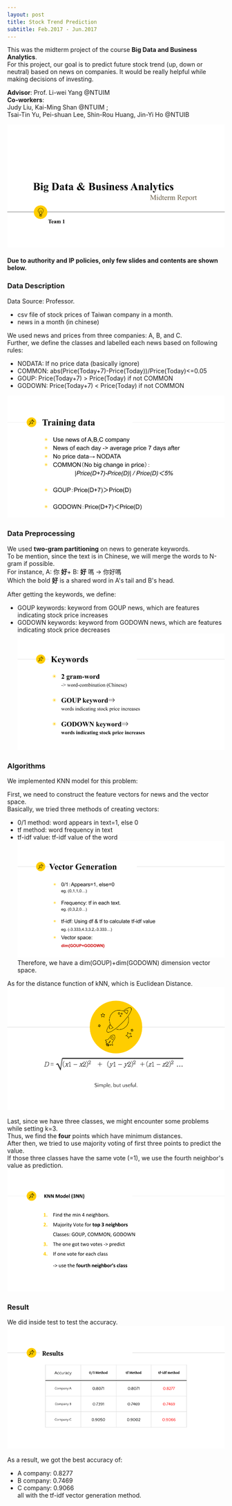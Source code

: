 ```yaml
---
layout: post
title: Stock Trend Prediction
subtitle: Feb.2017 - Jun.2017
---
```

This was the midterm project of the course **Big Data and Business Analytics**.  
For this project, our goal is to predict future stock trend (up, down or neutral) based on news on companies.
It would be really helpful while making decisions of investing.

**Advisor**: Prof. Li-wei Yang @NTUIM  
**Co-workers**:  
Judy Liu, Kai-Ming Shan @NTUIM ;   
Tsai-Tin Yu, Pei-shuan Lee, Shin-Rou Huang, Jin-Yi Ho @NTUIB  
  
![image-title-here](/BDA/1.png)  

#### Due to authority and IP policies, only few slides and contents are shown below.

### Data Description  
Data Source: Professor.
- csv file of stock prices of Taiwan company in a month. 
- news in a month (in chinese)

We used news and prices from three companies: A, B, and C.  
Further, we define the classes and labelled each news based on following rules:  
- NODATA: If no price data (basically ignore)
- COMMON: abs(Price(Today+7)-Price(Today))/Price(Today)<=0.05
- GOUP: Price(Today+7) > Price(Today) if not COMMON
- GODOWN: Price(Today+7) < Price(Today) if not COMMON

![image-title-here](/BDA/2.png)  

### Data Preprocessing
We used **two-gram partitioning** on news to generate keywords.  
To be mention, since the text is in Chinese, we will merge the words to N-gram if possible.  
For instance, A: 你 **好**+ B: **好** 嗎 -> 你好嗎  
Which the bold **好** is a shared word in A's tail and B's head.  

After getting the keywords, we define: 
- GOUP keywords: keyword from GOUP news, which are features indicating stock price increases
- GODOWN keywords: keyword from GODOWN news, which are features indicating stock price decreases
![image-title-here](/BDA/3.png) 

### Algorithms
We implemented KNN model for this problem:  

First, we need to construct the feature vectors for news and the vector space.  
Basically, we tried three methods of creating vectors:
- 0/1 method: word appears in text=1, else 0
- tf method: word frequency in text
- tf-idf value: tf-idf value of the word
![image-title-here](/BDA/4.png) 
Therefore, we have a dim(GOUP)+dim(GODOWN) dimension vector space.   

As for the distance function of kNN, which is Euclidean Distance.    
![image-title-here](/BDA/5.png) 

Last, since we have three classes, we might encounter some problems while setting k=3.  
Thus, we find the **four** points which have minimum distances.   
After then, we tried to use majority voting of first three points to predict the value.  
If those three classes have the same vote (=1), we use the fourth neighbor's value as prediction.  
![image-title-here](/BDA/6.png) 

### Result  
We did inside test to test the accuracy.  
![image-title-here](/BDA/7.png)
  
As a result, we got the best accuracy of:
- A company: 0.8277
- B company: 0.7469
- C company: 0.9066  
all with the tf-idf vector generation method.
